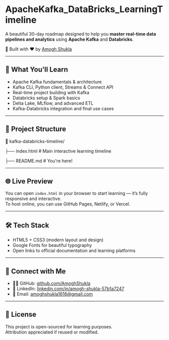 # ApacheKafka_DataBricks_LearningTimeline

A beautiful 30-day roadmap designed to help you **master real-time data pipelines and analytics** using **Apache Kafka** and **Databricks**.

🚀 Built with ❤️ by [Amogh Shukla](https://www.linkedin.com/in/amogh-shukla-57b1a7247/)

---

## 🧠 What You’ll Learn

- Apache Kafka fundamentals & architecture  
- Kafka CLI, Python client, Streams & Connect API  
- Real-time project building with Kafka  
- Databricks setup & Spark basics  
- Delta Lake, MLflow, and advanced ETL  
- Kafka-Databricks integration and final use cases

---

## 📁 Project Structure

📂 kafka-databricks-timeline/

├── index.html # Main interactive learning timeline

├── README.md # You're here!


---

## 🌐 Live Preview

You can open `index.html` in your browser to start learning — it’s fully responsive and interactive.  
To host online, you can use GitHub Pages, Netlify, or Vercel.

---

## 🛠️ Tech Stack

- HTML5 + CSS3 (modern layout and design)
- Google Fonts for beautiful typography
- Open links to official documentation and learning platforms

---

## 🔗 Connect with Me

- 👨‍💻 GitHub: [github.com/AmoghShukla](https://github.com/AmoghShukla)
- 💼 LinkedIn: [linkedin.com/in/amogh-shukla-57b1a7247](https://www.linkedin.com/in/amogh-shukla-57b1a7247/)
- 📧 Email: [amoghshukla1616@gmail.com](mailto:amoghshukla1616@gmail.com)

---

## 📢 License

This project is open-sourced for learning purposes.  
Attribution appreciated if reused or modified.
